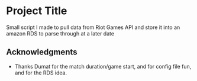 # Project Title

Small script I made to pull data from Riot Games API and store it into an amazon RDS to parse through at a later date

## Acknowledgments

* Thanks Dumat for the match duration/game start, and for config file fun, and for the RDS idea.

